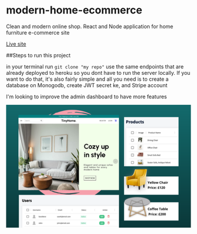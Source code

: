 # modern-home-ecommerce
Clean and modern online shop. React and Node application for home furniture e-commerce site


[Live site](https://tiny-home-shop.herokuapp.com/)

##Steps to run this project

in your terminal run `git clone "my repo"` 
use the same endpoints that are already deployed to heroku so you dont have to run the server locally. If you want to do that, it's also fairly simple and all you need is to create a database on Monogodb, create JWT secret ke, and Stripe account 

I'm looking to improve the admin dashboard to have more features 

![tiny-home](https://github.com/aymanxdev/modern-home-ecommerce/blob/main/TinyHome%20Thumbnail.png)
